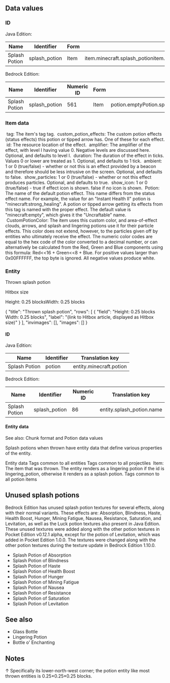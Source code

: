 ## Data values
### ID
Java Edition:

| Name          | Identifier    | Form | Translation key                                                                                                                                                                                                                                                                                                                                                                                                                                                                                                                                                                                                                                                                                                                                                                                                                                                                                                                                                                                                                                        |
|---------------|---------------|------|--------------------------------------------------------------------------------------------------------------------------------------------------------------------------------------------------------------------------------------------------------------------------------------------------------------------------------------------------------------------------------------------------------------------------------------------------------------------------------------------------------------------------------------------------------------------------------------------------------------------------------------------------------------------------------------------------------------------------------------------------------------------------------------------------------------------------------------------------------------------------------------------------------------------------------------------------------------------------------------------------------------------------------------------------------|
| Splash Potion | splash_potion | Item | item.minecraft.splash_potionitem.minecraft.splash_potion.effect.emptyitem.minecraft.splash_potion.effect.wateritem.minecraft.splash_potion.effect.mundaneitem.minecraft.splash_potion.effect.thickitem.minecraft.splash_potion.effect.awkwarditem.minecraft.splash_potion.effect.night_visionitem.minecraft.splash_potion.effect.invisibilityitem.minecraft.splash_potion.effect.leapingitem.minecraft.splash_potion.effect.fire_resistanceitem.minecraft.splash_potion.effect.swiftnessitem.minecraft.splash_potion.effect.slownessitem.minecraft.splash_potion.effect.water_breathingitem.minecraft.splash_potion.effect.healingitem.minecraft.splash_potion.effect.harmingitem.minecraft.splash_potion.effect.poisonitem.minecraft.splash_potion.effect.regenerationitem.minecraft.splash_potion.effect.strengthitem.minecraft.splash_potion.effect.weaknessitem.minecraft.splash_potion.effect.levitationitem.minecraft.splash_potion.effect.luckitem.minecraft.splash_potion.effect.turtle_masteritem.minecraft.splash_potion.effect.slow_falling |

Bedrock Edition:

| Name          | Identifier    | Numeric ID | Form | Translation key                                                                                                                                                                                                                                                                                                                                                                                                                                                                                                                                                                    |
|---------------|---------------|------------|------|------------------------------------------------------------------------------------------------------------------------------------------------------------------------------------------------------------------------------------------------------------------------------------------------------------------------------------------------------------------------------------------------------------------------------------------------------------------------------------------------------------------------------------------------------------------------------------|
| Splash Potion | splash_potion | 561        | Item | potion.emptyPotion.splash.namepotion.mundane.splash.namepotion.mundane.extended.splash.namepotion.thick.splash.namepotion.awkward.splash.namepotion.nightVision.splash.namepotion.invisibility.splash.namepotion.jump.splash.namepotion.fireResistance.splash.namepotion.moveSpeed.splash.namepotion.moveSlowdown.splash.namepotion.heal.splash.namepotion.harm.splash.namepotion.poison.splash.namepotion.regeneration.splash.namepotion.damageBoost.splash.namepotion.weakness.splash.namepotion.wither.splash.namepotion.turtleMaster.splash.namepotion.slowFalling.splash.name |

### Item data

 tag: The item's tag tag.
 custom_potion_effects: The custom potion effects (status effects) this potion or tipped arrow has.
 One of these for each effect.
 id: The resource location of the effect.
 amplifier: The amplifier of the effect, with level I having value 0.  Negative levels are discussed here. Optional, and defaults to level I.
 duration: The duration of the effect in ticks.  Values 0 or lower are treated as 1.  Optional, and defaults to 1 tick.
 ambient: 1 or 0 (true/false) - whether or not this is an effect provided by a beacon and therefore should be less intrusive on the screen. Optional, and defaults to false.
 show_particles: 1 or 0 (true/false) - whether or not this effect produces particles. Optional, and defaults to true.
 show_icon: 1 or 0 (true/false) - true if effect icon is shown. false if no icon is shown.
 Potion: The name of the default potion effect. This name differs from the status effect name. For example, the value for an "Instant Health II" potion is "minecraft:strong_healing".  A potion or tipped arrow getting its effects from this tag is named with the proper effect. The default value is "minecraft:empty", which gives it the "Uncraftable" name.
 CustomPotionColor: The item uses this custom color, and area-of-effect clouds, arrows, and splash and lingering potions use it for their particle effects. This color does not extend, however, to the particles given off by entities who ultimately receive the effect. The numeric color codes are equal to the hex code of the color converted to a decimal number, or can alternatively be calculated from the Red, Green and Blue components using this formula: Red<<16 + Green<<8 + Blue. For positive values larger than 0x00FFFFFF, the top byte is ignored. All negative values produce white.

### Entity

Thrown splash potion




Hitbox size


Height: 0.25 blocksWidth: 0.25 blocks 




{
    "title": "Thrown splash potion",
    "rows": [
        {
            "field": "Height: 0.25 blocks<br>Width: 0.25 blocks",
            "label": "(link to Hitbox article, displayed as Hitbox size)"
        }
    ],
    "invimages": [],
    "images": []
}
#### ID
Java Edition:

| Name          | Identifier | Translation key         |
|---------------|------------|-------------------------|
| Splash Potion | potion     | entity.minecraft.potion |

Bedrock Edition:

| Name          | Identifier    | Numeric ID | Translation key           |
|---------------|---------------|------------|---------------------------|
| Splash Potion | splash_potion | 86         | entity.splash_potion.name |

#### Entity data
See also: Chunk format and Potion data values

Splash potions when thrown have entity data that define various properties of the entity.


 Entity data
Tags common to all entities
Tags common to all projectiles
 Item: The item that was thrown. The entity renders as a lingering potion if the id is lingering_potion, otherwise it renders as a splash potion.
Tags common to all potion items

## Unused splash potions
Bedrock Edition has unused splash potion textures for several effects, along with their normal variants. These effects are: Absorption, Blindness, Haste, Health Boost, Hunger, Mining Fatigue, Nausea, Resistance, Saturation, and Levitation, as well as the Luck potion textures also present in Java Edition. These unused textures were added along with the other potion textures in Pocket Edition v0.12.1 alpha, except for the potion of Levitation, which was added in Pocket Edition 1.0.0. The textures were changed along with the other potion textures during the texture update in Bedrock Edition 1.10.0.

- Splash Potion of Absorption
- Splash Potion of Blindness
- Splash Potion of Haste
- Splash Potion of Health Boost
- Splash Potion of Hunger
- Splash Potion of Mining Fatigue
- Splash Potion of Nausea
- Splash Potion of Resistance
- Splash Potion of Saturation
- Splash Potion of Levitation

## See also
- Glass Bottle
- Lingering Potion
- Bottle o' Enchanting

## Notes

↑ Specifically its lower-north-west corner; the potion entity like most thrown entities is 0.25×0.25×0.25 blocks.



